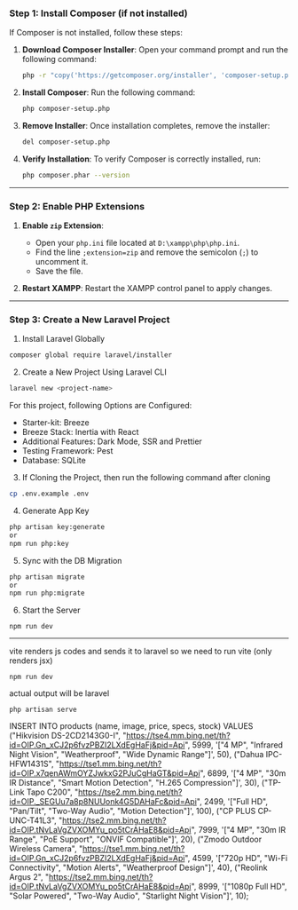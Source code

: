 ### **Step 1: Install Composer (if not installed)**

If Composer is not installed, follow these steps:

1. **Download Composer Installer**:
   Open your command prompt and run the following command:
   ```bash
   php -r "copy('https://getcomposer.org/installer', 'composer-setup.php');"
   ```

2. **Install Composer**:
   Run the following command:
   ```bash
   php composer-setup.php
   ```

3. **Remove Installer**:
   Once installation completes, remove the installer:
   ```bash
   del composer-setup.php
   ```

4. **Verify Installation**:
   To verify Composer is correctly installed, run:
   ```bash
   php composer.phar --version
   ```

---

### **Step 2: Enable PHP Extensions**
1. **Enable `zip` Extension**:
   - Open your `php.ini` file located at `D:\xampp\php\php.ini`.
   - Find the line `;extension=zip` and remove the semicolon (`;`) to uncomment it.
   - Save the file.
   
2. **Restart XAMPP**:
   Restart the XAMPP control panel to apply changes.

---

### **Step 3: Create a New Laravel Project**

1. Install Laravel Globally

```sh
composer global require laravel/installer
```

2. Create a New Project Using Laravel CLI

```sh
laravel new <project-name>
```

For this project, following Options are Configured:

- Starter-kit: Breeze
- Breeze Stack: Inertia with React
- Additional Features: Dark Mode, SSR and Prettier
- Testing Framework: Pest
- Database: SQLite

3. If Cloning the Project, then run the following command after cloning

```sh
cp .env.example .env
```

4. Generate App Key

```sh
php artisan key:generate
or
npm run php:key
```

5. Sync with the DB Migration

```sh
php artisan migrate
or
npm run php:migrate
```

6. Start the Server

```
npm run dev
```

---
vite renders js codes and sends it to laravel
so we need to run vite (only renders jsx)
```
npm run dev
```

actual output will be laravel
```
php artisan serve
```

INSERT INTO products (name, image, price, specs, stock) 
VALUES 
("Hikvision DS-2CD2143G0-I", "https://tse4.mm.bing.net/th?id=OIP.Gn_xCJ2p6fvzPBZI2LXdEgHaFj&pid=Api", 5999, '["4 MP", "Infrared Night Vision", "Weatherproof", "Wide Dynamic Range"]', 50),
("Dahua IPC-HFW1431S", "https://tse1.mm.bing.net/th?id=OIP.x7qenAWmOYZJwkxG2PJuCgHaGT&pid=Api", 6899, '["4 MP", "30m IR Distance", "Smart Motion Detection", "H.265 Compression"]', 30),
("TP-Link Tapo C200", "https://tse2.mm.bing.net/th?id=OIP._SEGUu7a8p8NUUonk4G5DAHaFc&pid=Api", 2499, '["Full HD", "Pan/Tilt", "Two-Way Audio", "Motion Detection"]', 100),
("CP PLUS CP-UNC-T41L3", "https://tse2.mm.bing.net/th?id=OIP.tNvLaVgZVXOMYu_po5tCrAHaE8&pid=Api", 7999, '["4 MP", "30m IR Range", "PoE Support", "ONVIF Compatible"]', 20),
("Zmodo Outdoor Wireless Camera", "https://tse1.mm.bing.net/th?id=OIP.Gn_xCJ2p6fvzPBZI2LXdEgHaFj&pid=Api", 4599, '["720p HD", "Wi-Fi Connectivity", "Motion Alerts", "Weatherproof Design"]', 40),
("Reolink Argus 2", "https://tse2.mm.bing.net/th?id=OIP.tNvLaVgZVXOMYu_po5tCrAHaE8&pid=Api", 8999, '["1080p Full HD", "Solar Powered", "Two-Way Audio", "Starlight Night Vision"]', 10);
